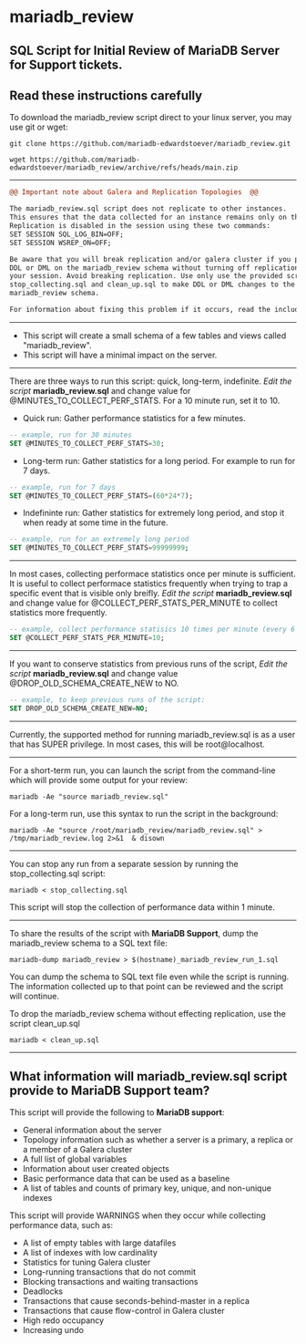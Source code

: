 # mariadb_review
## SQL Script for Initial Review of MariaDB Server for Support tickets.

## Read these instructions carefully
To download the mariadb_review script direct to your linux server, you may use git or wget:
```
git clone https://github.com/mariadb-edwardstoever/mariadb_review.git
```
```
wget https://github.com/mariadb-edwardstoever/mariadb_review/archive/refs/heads/main.zip
```
***
```diff
@@ Important note about Galera and Replication Topologies  @@

The mariadb_review.sql script does not replicate to other instances. 
This ensures that the data collected for an instance remains only on that instance. 
Replication is disabled in the session using these two commands:
SET SESSION SQL_LOG_BIN=OFF; 
SET SESSION WSREP_ON=OFF;

Be aware that you will break replication and/or galera cluster if you perform 
DDL or DML on the mariadb_review schema without turning off replication in 
your session. Avoid breaking replication. Use only use the provided scripts 
stop_collecting.sql and clean_up.sql to make DDL or DML changes to the 
mariadb_review schema.

For information about fixing this problem if it occurs, read the included file KNOWN_RISKS.md.
```
***
- This script will create a small schema of a few tables and views called "mariadb_review". 
- This script will have a minimal impact on the server.
***
There are three ways to run this script: quick, long-term, indefinite. *Edit the script* **mariadb_review.sql** and change value for @MINUTES_TO_COLLECT_PERF_STATS. For a 10 minute run, set it to 10.
- Quick run: Gather performance statistics for a few minutes. 
```sql
-- example, run for 30 minutes
SET @MINUTES_TO_COLLECT_PERF_STATS=30;
```

- Long-term run: Gather statistics for a long period. For example to run for 7 days. 
```sql
-- example, run for 7 days
SET @MINUTES_TO_COLLECT_PERF_STATS=(60*24*7);
```

- Indefininte run: Gather statistics for extremely long period, and stop it when ready at some time in the future. 
```sql
-- example, run for an extremely long period
SET @MINUTES_TO_COLLECT_PERF_STATS=99999999;
```
***

In most cases, collecting performace statistics once per minute is sufficient. It is useful to collect performace statistics frequently when trying to trap a specific event that is visible only breifly. *Edit the script* **mariadb_review.sql** and change value for @COLLECT_PERF_STATS_PER_MINUTE to collect statistics more frequently.
```sql
-- example, collect performance statisics 10 times per minute (every 6 seconds):
SET @COLLECT_PERF_STATS_PER_MINUTE=10;
```
***

If you want to conserve statistics from previous runs of the script, *Edit the script* **mariadb_review.sql** and change value @DROP_OLD_SCHEMA_CREATE_NEW to NO.
```sql
-- example, to keep previous runs of the script:
SET DROP_OLD_SCHEMA_CREATE_NEW=NO;
```
***
Currently, the supported method for running mariadb_review.sql is as a user that has SUPER privilege. In most cases, this will be root@localhost.
***
For a short-term run, you can launch the script from the command-line which will provide some output for your review:
```
mariadb -Ae "source mariadb_review.sql"
```

For a long-term run, use this syntax to run the script in the background:
```
mariadb -Ae "source /root/mariadb_review/mariadb_review.sql" > /tmp/mariadb_review.log 2>&1  & disown
```
***
You can stop any run from a separate session by running the stop_collecting.sql script:
```
mariadb < stop_collecting.sql
```
This script will stop the collection of performance data within 1 minute.
***
To share the results of the script with **MariaDB Support**, dump the mariadb_review schema to a SQL text file:
```
mariadb-dump mariadb_review > $(hostname)_mariadb_review_run_1.sql
```
You can dump the schema to SQL text file even while the script is running. The information collected up to that point can be reviewed and the script will continue.

To drop the mariadb_review schema without effecting replication, use the script clean_up.sql
```
mariadb < clean_up.sql
```
***
## What information will mariadb_review.sql script provide to MariaDB Support team?
This script will provide the following to **MariaDB support**:
- General information about the server
- Topology information such as whether a server is a primary, a replica or a member of a Galera cluster
- A full list of global variables
- Information about user created objects
- Basic performance data that can be used as a baseline
- A list of tables and counts of primary key, unique, and non-unique indexes

This script will provide WARNINGS when they occur while collecting performance data, such as:
- A list of empty tables with large datafiles
- A list of indexes with low cardinality
- Statistics for tuning Galera cluster
- Long-running transactions that do not commit
- Blocking transactions and waiting transactions
- Deadlocks
- Transactions that cause seconds-behind-master in a replica
- Transactions that cause flow-control in Galera cluster
- High redo occupancy
- Increasing undo 
